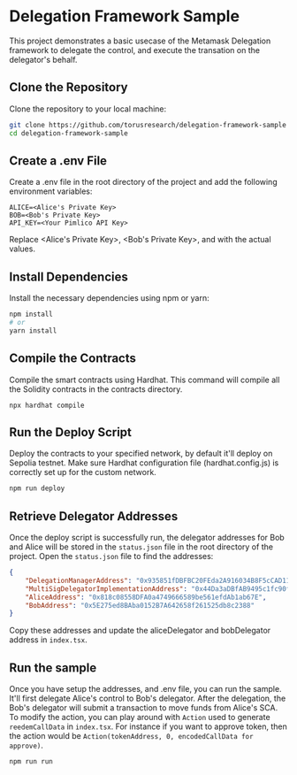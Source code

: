 # Delegation Framework Sample

This project demonstrates a basic usecase of the Metamask Delegation framework to delegate the control, and execute the transation on the delegator's behalf.

## Clone the Repository

Clone the repository to your local machine:

```bash
git clone https://github.com/torusresearch/delegation-framework-sample
cd delegation-framework-sample
```

## Create a .env File
Create a .env file in the root directory of the project and add the following environment variables:
```
ALICE=<Alice's Private Key>
BOB=<Bob's Private Key>
API_KEY=<Your Pimlico API Key>
```
Replace <Alice's Private Key>, <Bob's Private Key>, and <Your API Key> with the actual values.

## Install Dependencies
Install the necessary dependencies using npm or yarn:

```bash
npm install
# or
yarn install
```

## Compile the Contracts
Compile the smart contracts using Hardhat. This command will compile all the Solidity contracts in the contracts directory.

```
npx hardhat compile
```

## Run the Deploy Script
Deploy the contracts to your specified network, by default it'll deploy on Sepolia testnet. Make sure Hardhat configuration file (hardhat.config.js) is correctly set up for the custom network.

```bash
npm run deploy
```

## Retrieve Delegator Addresses
Once the deploy script is successfully run, the delegator addresses for Bob and Alice will be stored in the `status.json` file in the root directory of the project. Open the `status.json` file to find the addresses:

```json
{
    "DelegationManagerAddress": "0x935851fDBFBC20FEda2A916034B8F5cCAD11F7e4",
    "MultiSigDelegatorImplementationAddress": "0x44Da3aDBfAB9495c1fc90fAAc0446809298863af",
    "AliceAddress": "0x818c08558DFA0a4749666589be561efdAb1ab67E",
    "BobAddress": "0x5E275ed8BAba0152B7A642658f261525db8c2388"
}
```

Copy these addresses and update the aliceDelegator and bobDelegator address in `index.tsx`.

## Run the sample
Once you have setup the addresses, and .env file, you can run the sample. It'll first delegate Alice's control to Bob's delegator. After the delegation, the Bob's delegator will submit a transaction to move funds from Alice's SCA. To modify the action, you can play around with `Action` used to generate `reedemCallData` in `index.tsx`. For instance if you want to approve token, then the action would be `Action(tokenAddress, 0, encodedCallData for approve)`.

```bash
npm run run
```
